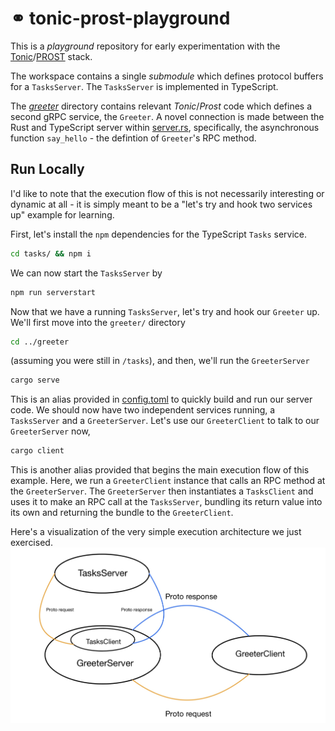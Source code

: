 # ⚭ tonic-prost-playground

This is a _playground_ repository for early experimentation with the [Tonic](https://github.com/hyperium/tonic)/[PROST](https://github.com/tokio-rs/prost) stack.

The workspace contains a single _submodule_ which defines protocol buffers for a `TasksServer`. The `TasksServer` is implemented in TypeScript.

The [_greeter_](https://github.com/phasewalk1/tonic-prost-playground/tree/main/greeter) directory contains relevant _Tonic_/_Prost_ code which defines a second gRPC service, the `Greeter`. A novel connection is made between the Rust and TypeScript server within [server.rs](https://github.com/phasewalk1/tonic-prost-playground/blob/main/greeter/src/server.rs),
specifically, the asynchronous function `say_hello` - the defintion of `Greeter`'s RPC method.

## Run Locally

I'd like to note that the execution flow of this is not necessarily interesting or dynamic at all - it is simply meant to be a "let's try and hook two services up" example for learning.

First, let's install the `npm` dependencies for the TypeScript `Tasks` service.

```sh
cd tasks/ && npm i
```

We can now start the `TasksServer` by

```sh
npm run serverstart
```

Now that we have a running `TasksServer`, let's try and hook our `Greeter` up. We'll first move into the `greeter/` directory

```sh
cd ../greeter
```

(assuming you were still in `/tasks`), and then, we'll run the `GreeterServer`

```sh
cargo serve
```

This is an alias provided in [config.toml](https://github.com/phasewalk1/tonic-prost-playground/blob/main/greeter/.cargo/config.toml) to quickly build and run our server code. We should now have two independent services running, a `TasksServer` and a `GreeterServer`. Let's use our `GreeterClient` to talk to our `GreeterServer` now,

```sh
cargo client
```

This is another alias provided that begins the main execution flow of this example. Here, we run a `GreeterClient` instance that calls an RPC method at the `GreeterServer`.
The `GreeterServer` then instantiates a `TasksClient` and uses it to make an RPC call at the `TasksServer`, bundling its return value into its own and returning the bundle to the `GreeterClient`.

Here's a visualization of the very simple execution architecture we just exercised.
<img align="middle" src="doc/archi.JPG">
